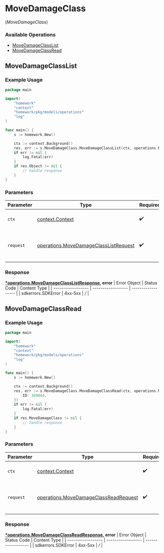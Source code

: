 # MoveDamageClass
(*MoveDamageClass*)

### Available Operations

* [MoveDamageClassList](#movedamageclasslist)
* [MoveDamageClassRead](#movedamageclassread)

## MoveDamageClassList

### Example Usage

```go
package main

import(
	"homework"
	"context"
	"homework/pkg/models/operations"
	"log"
)

func main() {
    s := homework.New()

    ctx := context.Background()
    res, err := s.MoveDamageClass.MoveDamageClassList(ctx, operations.MoveDamageClassListRequest{})
    if err != nil {
        log.Fatal(err)
    }
    if res.Object != nil {
        // handle response
    }
}
```

### Parameters

| Parameter                                                                                          | Type                                                                                               | Required                                                                                           | Description                                                                                        |
| -------------------------------------------------------------------------------------------------- | -------------------------------------------------------------------------------------------------- | -------------------------------------------------------------------------------------------------- | -------------------------------------------------------------------------------------------------- |
| `ctx`                                                                                              | [context.Context](https://pkg.go.dev/context#Context)                                              | :heavy_check_mark:                                                                                 | The context to use for the request.                                                                |
| `request`                                                                                          | [operations.MoveDamageClassListRequest](../../pkg/models/operations/movedamageclasslistrequest.md) | :heavy_check_mark:                                                                                 | The request object to use for the request.                                                         |


### Response

**[*operations.MoveDamageClassListResponse](../../pkg/models/operations/movedamageclasslistresponse.md), error**
| Error Object       | Status Code        | Content Type       |
| ------------------ | ------------------ | ------------------ |
| sdkerrors.SDKError | 4xx-5xx            | */*                |

## MoveDamageClassRead

### Example Usage

```go
package main

import(
	"homework"
	"context"
	"homework/pkg/models/operations"
	"log"
)

func main() {
    s := homework.New()

    ctx := context.Background()
    res, err := s.MoveDamageClass.MoveDamageClassRead(ctx, operations.MoveDamageClassReadRequest{
        ID: 349044,
    })
    if err != nil {
        log.Fatal(err)
    }
    if res.MoveDamageClass != nil {
        // handle response
    }
}
```

### Parameters

| Parameter                                                                                          | Type                                                                                               | Required                                                                                           | Description                                                                                        |
| -------------------------------------------------------------------------------------------------- | -------------------------------------------------------------------------------------------------- | -------------------------------------------------------------------------------------------------- | -------------------------------------------------------------------------------------------------- |
| `ctx`                                                                                              | [context.Context](https://pkg.go.dev/context#Context)                                              | :heavy_check_mark:                                                                                 | The context to use for the request.                                                                |
| `request`                                                                                          | [operations.MoveDamageClassReadRequest](../../pkg/models/operations/movedamageclassreadrequest.md) | :heavy_check_mark:                                                                                 | The request object to use for the request.                                                         |


### Response

**[*operations.MoveDamageClassReadResponse](../../pkg/models/operations/movedamageclassreadresponse.md), error**
| Error Object       | Status Code        | Content Type       |
| ------------------ | ------------------ | ------------------ |
| sdkerrors.SDKError | 4xx-5xx            | */*                |
